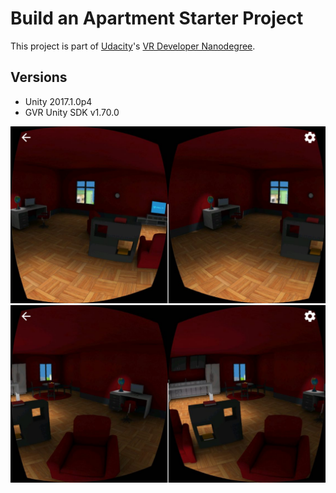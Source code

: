 # Build an Apartment Starter Project

This project is part of [Udacity](https://www.udacity.com "Udacity - Be in demand")'s [VR Developer Nanodegree](https://www.udacity.com/course/vr-developer-nanodegree--nd017).

## Versions
- Unity 2017.1.0p4
- GVR Unity SDK v1.70.0

![](https://raw.githubusercontent.com/sokravtsov/vr-apartment/master/screenshots/screenshot1.jpg)
![](https://raw.githubusercontent.com/sokravtsov/vr-apartment/master/screenshots/screenshot2.jpg)
